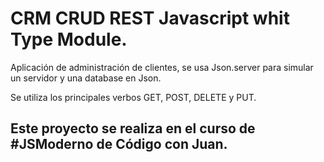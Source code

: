# CRM CRUD REST Javascript whit Type Module.

Aplicación de administración de clientes, se usa Json.server para simular un servidor y una database en Json.

Se utiliza los principales verbos GET, POST, DELETE y PUT.

## Este proyecto se realiza en el curso de #JSModerno de Código con Juan.